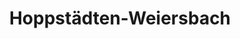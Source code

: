 ---
title: Hoppstädten-Weiersbach
url: /hoppstaedten-weiersbach/
latitude: 49.618
longitude: 7.197
---